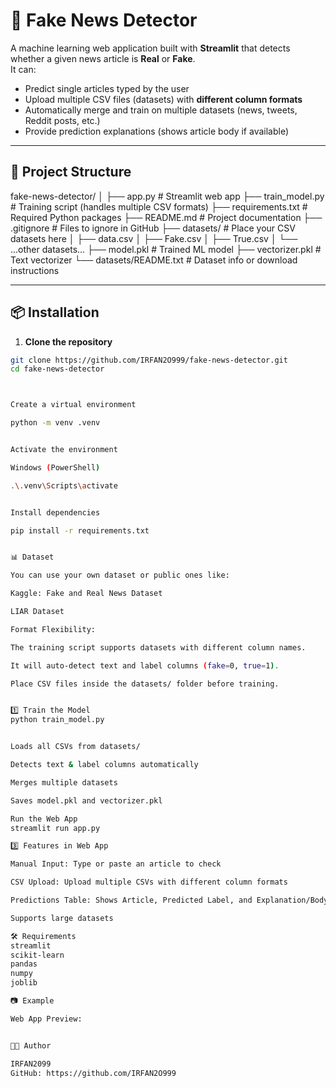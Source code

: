 # 📰 Fake News Detector

A machine learning web application built with **Streamlit** that detects whether a given news article is **Real** or **Fake**.  
It can:
- Predict single articles typed by the user
- Upload multiple CSV files (datasets) with **different column formats**
- Automatically merge and train on multiple datasets (news, tweets, Reddit posts, etc.)
- Provide prediction explanations (shows article body if available)

---

## 📂 Project Structure


fake-news-detector/
│
├── app.py # Streamlit web app
├── train_model.py # Training script (handles multiple CSV formats)
├── requirements.txt # Required Python packages
├── README.md # Project documentation
├── .gitignore # Files to ignore in GitHub
├── datasets/ # Place your CSV datasets here
│ ├── data.csv
│ ├── Fake.csv
│ ├── True.csv
│ └── ...other datasets...
├── model.pkl # Trained ML model
├── vectorizer.pkl # Text vectorizer
└── datasets/README.txt # Dataset info or download instructions



---

## 📦 Installation

1. **Clone the repository**
```bash
git clone https://github.com/IRFAN2O999/fake-news-detector.git
cd fake-news-detector



Create a virtual environment

python -m venv .venv


Activate the environment

Windows (PowerShell)

.\.venv\Scripts\activate


Install dependencies

pip install -r requirements.txt


📊 Dataset

You can use your own dataset or public ones like:

Kaggle: Fake and Real News Dataset

LIAR Dataset

Format Flexibility:

The training script supports datasets with different column names.

It will auto-detect text and label columns (fake=0, true=1).

Place CSV files inside the datasets/ folder before training.


1️⃣ Train the Model
python train_model.py


Loads all CSVs from datasets/

Detects text & label columns automatically

Merges multiple datasets

Saves model.pkl and vectorizer.pkl

Run the Web App
streamlit run app.py

3️⃣ Features in Web App

Manual Input: Type or paste an article to check

CSV Upload: Upload multiple CSVs with different column formats

Predictions Table: Shows Article, Predicted Label, and Explanation/Body

Supports large datasets

🛠 Requirements
streamlit
scikit-learn
pandas
numpy
joblib

📷 Example

Web App Preview:


👨‍💻 Author

IRFAN2099
GitHub: https://github.com/IRFAN2O999

